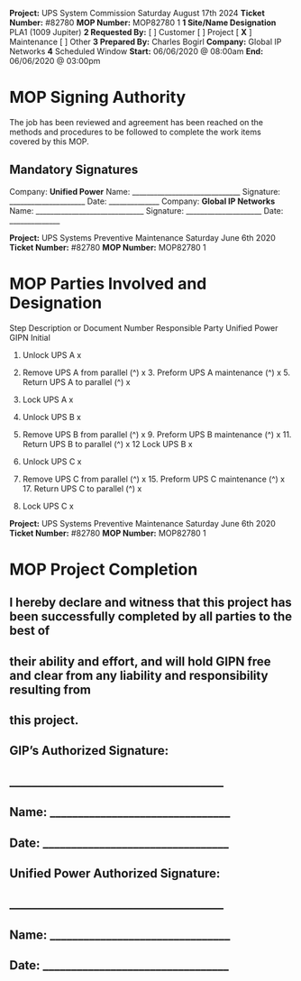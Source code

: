**Project:** UPS System Commission Saturday August 17th 2024 **Ticket Number:** #82780 **MOP Number:** MOP82780 1 **1 Site/Name Designation** PLA1 (1009 Jupiter) **2 Requested By:** [ ] Customer [ ] Project [ **X** ] Maintenance [ ] Other **3 Prepared By:** Charles Bogirl **Company:** Global IP Networks **4** Scheduled Window **Start:** 06/06/2020 @ 08:00am **End:** 06/06/2020 @ 03:00pm 

# MOP Signing Authority 

The job has been reviewed and agreement has been reached on the methods and procedures to be followed to complete the work items covered by this MOP. 

## Mandatory Signatures 

Company: **Unified Power** Name: ______________________________ Signature: _____________________ Date: ______________ Company: **Global IP Networks** Name: ______________________________ Signature: _____________________ Date: ______________ 


**Project:** UPS Systems Preventive Maintenance Saturday June 6th 2020 **Ticket Number:** #82780 **MOP Number:** MOP82780 1 

# MOP Parties Involved and Designation 

 Step Description or Document Number Responsible Party Unified Power GIPN Initial 

1. Unlock UPS A x 

2. Remove UPS A from parallel (^) x 3. Preform UPS A maintenance (^) x 5. Return UPS A to parallel (^) x 

6. Lock UPS A x 

7. Unlock UPS B x 

8. Remove UPS B from parallel (^) x 9. Preform UPS B maintenance (^) x 11. Return UPS B to parallel (^) x 12 Lock UPS B x 

13. Unlock UPS C x 

14. Remove UPS C from parallel (^) x 15. Preform UPS C maintenance (^) x 17. Return UPS C to parallel (^) x 

18. Lock UPS C x 



**Project:** UPS Systems Preventive Maintenance Saturday June 6th 2020 **Ticket Number:** #82780 **MOP Number:** MOP82780 1 

# MOP Project Completion 

## I hereby declare and witness that this project has been successfully completed by all parties to the best of 

## their ability and effort, and will hold GIPN free and clear from any liability and responsibility resulting from 

## this project. 

## GIP’s Authorized Signature: 

## ______________________________________ 

## Name: ________________________________ 

## Date: _________________________________ 

## Unified Power Authorized Signature: 

## ______________________________________ 

## Name: ________________________________ 

## Date: _________________________________ 


